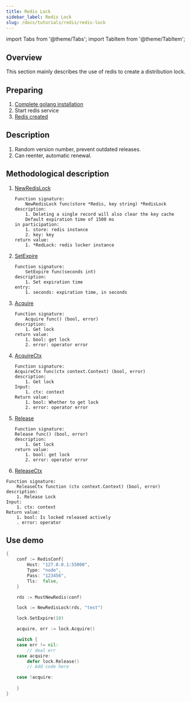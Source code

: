 ```yaml
---
title: Redis Lock
sidebar_label: Redis Lock
slug: /docs/tutorials/redis/redis-lock
---
```


import Tabs from '@theme/Tabs';
import TabItem from '@theme/TabItem';

## Overview

This section mainly describes the use of redis to create a distribution lock.

## Preparing

1. <a href="/docs/tasks" target="_blank">Complete golang installation</a>
2. Start redis service
3. <a href="/docs/tasks/redis/redis-conn" target="_blank">Redis created</a>

## Description

1. Random version number, prevent outdated releases.
2. Can reenter, automatic renewal.

## Methodological description

1. <a href="https://github.com/zeromicro/go-zero/blob/master/core/stores/redis/redislock.go#L46" target="_blank">NewRedisLock</a>

    ```golang
    Function signature: 
        NewRedisLock func(store *Redis, key string) *RedisLock 
    description: 
        1. Deleting a single record will also clear the key cache
        Default expiration time of 1500 ms
    in participation:
        1. store: redis instance
        2. key: key
    return value:
        1. *RedLock: redis locker instance
    ```

2. <a href="https://github.com/zeromicro/go-zero/blob/master/core/stores/redis/redislock.go#L104" target="_blank">SetExpire</a>

    ```golang
    Function signature: 
        SetExpire func(seconds int)
    description: 
        1. Set expiration time
    entry:
        1. seconds: expiration time, in seconds
    ```

3. <a href="https://github.com/zeromicro/go-zero/blob/master/core/stores/redis/redislock.go#L55" target="_blank">Acquire</a>

    ```golang
    Function signature: 
        Acquire func() (bool, error)
    description: 
        1. Get lock
    return value:
        1. bool: get lock
        2. error: operator error
    ```

4. <a href="https://github.com/zeromicro/go-zero/blob/master/core/stores/redis/redislock.go#L60" target="_blank">AcquireCtx</a>

    ```golang
    Function signature: 
    AcquireCtx func(ctx context.Context) (bool, error)
    description: 
        1. Get lock
    Input:
        1. ctx: context
    Return value:
        1. bool: Whether to get lock
        2. error: operator error
    ```

5. <a href="https://github.com/zeromicro/go-zero/blob/master/core/stores/redis/redislock.go#L83" target="_blank">Release</a>

    ```golang
    Function signature: 
    Release func() (bool, error)
    description: 
        1. Get lock
    return value:
        1. bool: get lock
        2. error: operator error
    ```

6. <a href="https://github.com/zeromicro/go-zero/blob/master/core/stores/redis/redislock.go#L89" target="_blank">ReleaseCtx</a>

```golang
Function signature: 
    ReleaseCtx function (ctx context.Context) (bool, error)
description: 
    1. Release Lock
Input:
    1. ctx: context
Return value:
    1. bool: Is locked released actively
    . error: operator
```

## Use demo

```go
{
    conf := RedisConf{
        Host: "127.0.0.1:55000",
        Type: "node",
        Pass: "123456",
        Tls:  false,
    }

    rds := MustNewRedis(conf)

    lock := NewRedisLock(rds, "test")

    lock.SetExpire(10)

    acquire, err := lock.Acquire()

    switch {
    case err != nil:
        // deal err
    case acquire:
        defer lock.Release() 
        // Add code here

    case !acquire:
        
    }
}
```
